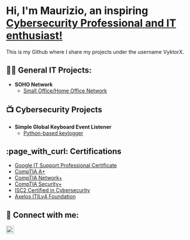 <h1>Hi, I'm Maurizio, an inspiring <a href="https://www.linkedin.com/in/maurizio-conte-03a378292/">Cybersecurity Professional and IT enthusiast!</a></h1> This is my Github where I share my projects under the username VyktorX.

<h2>👨‍💻 General IT Projects:</h2>

- <b>SOHO Network</b>
  - [Small Office/Home Office Network](https://github.com/VyktorX/SOHONetwork)

<h2>📺 Cybersecurity Projects</h2>

- <b>Simple Global Keyboard Event Listener</b>
  - [Python-based keylogger](https://github.com/VyktorX/SimpleKeyLogger)

<h2>:page_with_curl: Certifications</h2>

- [Google IT Support Professional Certificate](Google-IT.png)
- [CompTIA A+](A+.png)
- [CompTIA Network+](Network+.png)
- [CompTIA Security+](Security+.png)
- [ISC2 Certified in Cybersecurity](CC.png)
- [Axelos ITILv4 Foundation](ITILv4.png)

<h2> 🤳 Connect with me:</h2>

[<img align="left" alt="JoshMadakor | LinkedIn" width="22px" src="https://cdn.jsdelivr.net/npm/simple-icons@v3/icons/linkedin.svg" />][linkedin]

[linkedin]: (https://www.linkedin.com/in/maurizio-conte-03a378292/)
<!--
**VyktorX/VyktorX** is a ✨ _special_ ✨ repository because its `README.md` (this file) appears on your GitHub profile.

Here are some ideas to get you started:

- 🔭 I’m currently working on ...
- 🌱 I’m currently learning ...
- 👯 I’m looking to collaborate on ...
- 🤔 I’m looking for help with ...
- 💬 Ask me about ...
- 📫 How to reach me: ...
- 😄 Pronouns: ...
- ⚡ Fun fact: ...
-->
